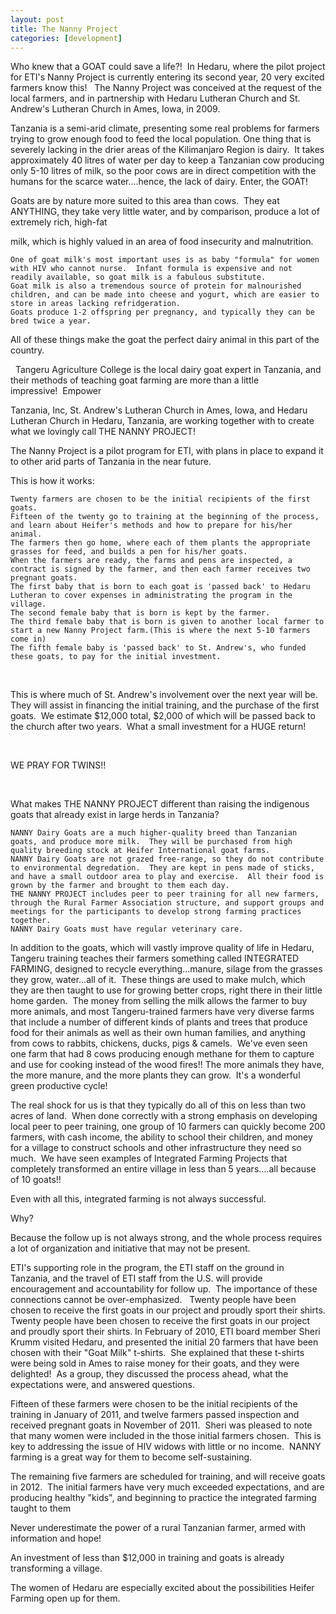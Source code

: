 ```yaml
---
layout: post
title: The Nanny Project
categories: [development]
---
```

Who knew that a GOAT could save a life?!  In Hedaru, where the pilot project for ETI's Nanny Project is currently entering its second year, 20 very excited farmers know this!  
The Nanny Project was conceived at the request of the local farmers, and in partnership with Hedaru Lutheran Church and St. Andrew's Lutheran Church in Ames, Iowa, in 2009.  

Tanzania is a semi-arid climate, presenting some real problems for farmers trying to grow enough food to feed the local population. One thing that is severely lacking in the drier areas of the Kilimanjaro Region is dairy.  It takes approximately 40 litres of water per day to keep a Tanzanian cow producing only 5-10 litres of milk, so the poor cows are in direct competition with the humans for the scarce water....hence, the lack of dairy.
Enter, the GOAT!



Goats are by nature more suited to this area than cows.  They eat ANYTHING, they take very little water, and by comparison, produce a lot of extremely rich, high-fat

milk, which is highly valued in an area of food insecurity and malnutrition.

	One of goat milk's most important uses is as baby "formula" for women with HIV who cannot nurse.  Infant formula is expensive and not readily available, so goat milk is a fabulous substitute.
	Goat milk is also a tremendous source of protein for malnourished children, and can be made into cheese and yogurt, which are easier to store in areas lacking refridgeration.
	Goats produce 1-2 offspring per pregnancy, and typically they can be bred twice a year.

All of these things make the goat the perfect dairy animal in this part of the country.

 
Tangeru Agriculture College is the local dairy goat expert in Tanzania, and their methods of teaching goat farming are more than a little impressive!  Empower 

Tanzania, Inc, St. Andrew's Lutheran Church in Ames, Iowa, and Hedaru Lutheran Church in Hedaru, Tanzania, are working together with to create what we lovingly call THE NANNY PROJECT!


The Nanny Project is a pilot program for ETI, with plans in place to expand it to other arid parts of Tanzania in the near future.

This is how it works:

	Twenty farmers are chosen to be the initial recipients of the first goats.
	Fifteen of the twenty go to training at the beginning of the process, and learn about Heifer's methods and how to prepare for his/her animal.
	The farmers then go home, where each of them plants the appropriate grasses for feed, and builds a pen for his/her goats.
	When the farmers are ready, the farms and pens are inspected, a contract is signed by the farmer, and then each farmer receives two pregnant goats.
	The first baby that is born to each goat is 'passed back' to Hedaru Lutheran to cover expenses in administrating the program in the village.
	The second female baby that is born is kept by the farmer.
	The third female baby that is born is given to another local farmer to start a new Nanny Project farm.(This is where the next 5-10 farmers come in)
	The fifth female baby is 'passed back' to St. Andrew's, who funded these goats, to pay for the initial investment.

 

This is where much of St. Andrew's involvement over the next year will be.  They will assist in financing the initial training, and the purchase of the first goats.  We estimate $12,000 total, $2,000 of which will be passed back to the church after two years.  What a small investment for a HUGE return!

 

WE PRAY FOR TWINS!!

 

What makes THE NANNY PROJECT different than raising the indigenous goats that already exist in large herds in Tanzania?

	NANNY Dairy Goats are a much higher-quality breed than Tanzanian goats, and produce more milk.  They will be purchased from high quality breeding stock at Heifer International goat farms.
	NANNY Dairy Goats are not grazed free-range, so they do not contribute to environmental degredation.  They are kept in pens made of sticks, and have a small outdoor area to play and exercise.  All their food is grown by the farmer and brought to them each day.
	THE NANNY PROJECT includes peer to peer training for all new farmers, through the Rural Farmer Association structure, and support groups and meetings for the participants to develop strong farming practices together.
	NANNY Dairy Goats must have regular veterinary care.

In addition to the goats, which will vastly improve quality of life in Hedaru, Tangeru training teaches their farmers something called INTEGRATED FARMING, designed to recycle everything...manure, silage from the grasses they grow, water...all of it.  These things are used to make mulch, which they are then taught to use for growing better crops, right there in their little home garden.  The money from selling the milk allows the farmer to buy more animals, and most Tangeru-trained farmers have very diverse farms that include a number of different kinds of plants and trees that produce food for their animals as well as their own human families, and anything from cows to rabbits, chickens, ducks, pigs & camels.  We've even seen one farm that had 8 cows producing enough methane for them to capture and use for cooking instead of the wood fires!! The more animals they have, the more manure, and the more plants they can grow.  It's a wonderful green productive cycle!


The real shock for us is that they typically do all of this on less than two acres of land.  When done correctly with a strong emphasis on developing local peer to peer training, one group of 10 farmers can quickly become 200 farmers, with cash income, the ability to school their children, and money for a village to construct schools and other infrastructure they need so much.  We have seen examples of Integrated Farming Projects that completely transformed an entire village in less than 5 years....all because of 10 goats!!

Even with all this, integrated farming is not always successful.

Why?

Because the follow up is not always strong, and the whole process requires a lot of organization and initiative that may not be present.

ETI's supporting role in the program, the ETI staff on the ground in Tanzania, and the travel of ETI staff from the U.S. will provide encouragement and accountability for follow up.  The importance of these connections cannot be over-emphasized.
 
Twenty people have been chosen to receive the first goats in our project and proudly sport their shirts. Twenty people have been chosen to receive the first goats in our project and proudly sport their shirts.
In February of 2010, ETI board member Sheri Krumm visited Hedaru, and presented the initial 20 farmers that have been chosen with their "Goat Milk" t-shirts.  She explained that these t-shirts were being sold in Ames to raise money for their goats, and they were delighted!  As a group, they discussed the process ahead, what the expectations were, and answered questions.

Fifteen of these farmers were chosen to be the initial recipients of the training in January of 2011, and twelve farmers passed inspection and received pregnant goats in November of 2011.  Sheri was pleased to note that many women were included in the those initial farmers chosen.  This is key to addressing the issue of HIV widows with little or no income.  NANNY farming is a great way for them to become self-sustaining.

The remaining five farmers are scheduled for training, and will receive goats in 2012.  The initial farmers have very much exceeded expectations, and are producing healthy "kids", and beginning to practice the integrated farming taught to them

Never underestimate the power of a rural Tanzanian farmer, armed with information and hope!

An investment of less than $12,000 in training and goats is already transforming a village.


The women of Hedaru are especially excited about the possibilities Heifer Farming open up for them.



